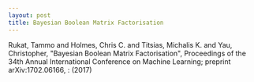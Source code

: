 ```yaml
---
layout: post
title: Bayesian Boolean Matrix Factorisation
---
```


Rukat, Tammo and Holmes, Chris C. and Titsias, Michalis K. and Yau, Christopher, "Bayesian Boolean Matrix Factorisation", Proceedings of the 34th Annual International Conference on Machine Learning; preprint arXiv:1702.06166, : (2017)


